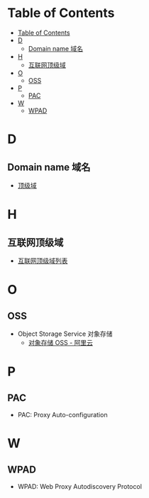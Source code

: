 # Table of Contents
- [Table of Contents](#table-of-contents)
- [D](#d)
  - [Domain name 域名](#domain-name-域名)
- [H](#h)
  - [互联网顶级域](#互联网顶级域)
- [O](#o)
  - [OSS](#oss)
- [P](#p)
  - [PAC](#pac)
- [W](#w)
  - [WPAD](#wpad)

# D
## Domain name 域名
- [顶级域](https://zh.wikipedia.org/wiki/%E9%A0%82%E7%B4%9A%E5%9F%9F)

# H
## 互联网顶级域
- [互联网顶级域列表](https://zh.wikipedia.org/wiki/%E4%BA%92%E8%81%94%E7%BD%91%E9%A1%B6%E7%BA%A7%E5%9F%9F%E5%88%97%E8%A1%A8)

# O
## OSS
- Object Storage Service 对象存储
  - [对象存储 OSS - 阿里云](https://cn.aliyun.com/product/oss)

# P
## PAC
- PAC: Proxy Auto-configuration

# W
## WPAD
- WPAD: Web Proxy Autodiscovery Protocol